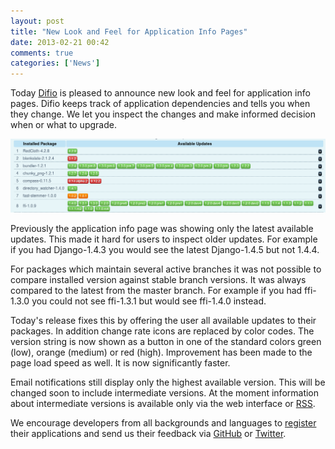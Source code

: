 ```yaml
---
layout: post
title: "New Look and Feel for Application Info Pages"
date: 2013-02-21 00:42
comments: true
categories: ['News']
---
```


Today [Difio](http://www.dif.io) is pleased to announce new look and feel
for application info pages. Difio keeps track of application
dependencies and tells you when they change. We let you inspect the
changes and make informed decision when or what to upgrade.

![App Info Page](/images/new_app_info.png "App Info page")

Previously the application info page was showing only the latest available
updates. This made it hard for users to inspect older updates.
For example if you had Django-1.4.3 you would see the
latest Django-1.4.5 but not 1.4.4.


For packages which maintain several active branches it was not possible to
compare installed version against stable branch versions. It was always compared
to the latest from the master branch.
For example if you had ffi-1.3.0 you could not see ffi-1.3.1 but
would see ffi-1.4.0 instead.


Today's release fixes this by offering the user all available updates to
their packages. In addition change rate icons are replaced by color codes.
The version string is now shown as a button in one of the standard colors
green (low), orange (medium) or red (high). Improvement has been made to
the page load speed as well. It is now significantly faster.

Email notifications still display only the highest available version.
This will be changed soon to include intermediate versions.
At the moment information about intermediate versions is available only
via the web interface or [RSS](http://feeds.feedburner.com/difio/updates).

We encourage developers from all backgrounds and
languages to [register](http://www.dif.io/register/) their applications and
send us their feedback via [GitHub](https://github.com/difio/bugs/issues/new)
or [Twitter](https://twitter.com/DifioNews).
